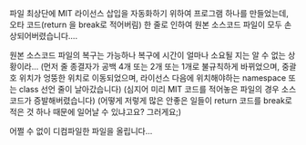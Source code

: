 파일 최상단에 MIT 라이선스 삽입을 자동화하기 위하여 프로그램 하나를 만들었는데, 오타 코드(return 을 break로 적어버림) 한 줄로 인하여 원본 소스코드 파일이 모두 손상되어버렸습니다....

원본 소스코드 파일의 복구는 가능하나 복구에 시간이 얼마나 소요될 지는 알 수 없는 상황이라...
(먼저 줄 종결자가 공백 4개 또는 2개 또는 1개로 불규칙하게 바뀌었으며, 중괄호 위치가 엉뚱한 위치로 이동되었으며, 라이선스 다음에 위치해야하는 namespace 또는 class 선언 줄이 날아갔습니다)
(심지어 미리 MIT 코드를 적어놓은 파일의 경우 소스코드가 증발해버렸습니다)
(어떻게 저렇게 많은 안좋은 일들이 return 코드를 break로 적은 것 하나 때문에 일어날 수 있냐고요? 그러게요;)


어쩔 수 없이 디컴파일한 파일을 올립니다...

